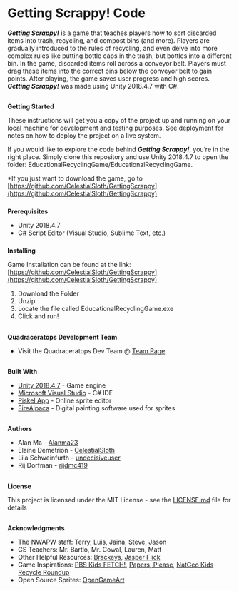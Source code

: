 # **Getting Scrappy! Code**

**_Getting Scrappy!_** is a game that teaches players how to sort discarded items into trash, recycling, and compost bins (and more). Players are gradually introduced to the rules of recycling, and even delve into more complex rules like putting bottle caps in the trash, but bottles into a different bin. In the game, discarded items roll across a conveyor belt. Players must drag these items into the correct bins below the conveyor belt to gain points. After playing, the game saves user progress and high scores. **_Getting Scrappy!_** was made using Unity 2018.4.7 with C#.


## 
**Getting Started**

These instructions will get you a copy of the project up and running on your local machine for development and testing purposes. See deployment for notes on how to deploy the project on a live system.

If you would like to explore the code behind **_Getting Scrappy!_**, you’re in the right place. Simply clone this repository and use Unity 2018.4.7 to open the folder: EducationalRecyclingGame/EducationalRecyclingGame.

*If you just want to download the game, go to [https://github.com/CelestialSloth/GettingScrappy](https://github.com/CelestialSloth/GettingScrappy)


### 
**Prerequisites**



*   Unity 2018.4.7
*   C# Script Editor (Visual Studio, Sublime Text, etc.)

### 
**Installing**


Game Installation can be found at the link: [https://github.com/CelestialSloth/GettingScrappy](https://github.com/CelestialSloth/GettingScrappy)



1. Download the Folder
2. Unzip
3. Locate the file called EducationalRecyclingGame.exe
4. Click and run!
##
**Quadraceratops Development Team**
*    Visit the Quadraceratops Dev Team @ [Team Page](https://rijdmc419.github.io/GettingScrappy/)
## 
**Built With**

*   [Unity 2018.4.7](https://unity3d.com/get-unity/download/archive) - Game engine
*   [Microsoft Visual Studio](https://visualstudio.microsoft.com/downloads/) - C# IDE
*   [Piskel App](https://www.piskelapp.com/) - Online sprite editor
*   [FireAlpaca](https://firealpaca.com/) - Digital painting software used for sprites

## 
**Authors**
*   Alan Ma - [Alanma23](https://github.com/alanma23)
*   Elaine Demetrion - [CelestialSloth](https://github.com/CelestialSloth)
*   Lila Schweinfurth - [undecisiveuser](https://github.com/indecisiveuser)
*   Rij Dorfman - [rijdmc419](https://github.com/rijdmc419)

## 
**License**


This project is licensed under the MIT License - see the [LICENSE.md](https://github.com/rijdmc419/EducationalRecyclingGame/blob/master/LICENSE.md) file for details


## 
**Acknowledgments**



*   The NWAPW staff: Terry, Luis, Jaina, Steve, Jason
*   CS Teachers: Mr. Bartlo, Mr. Cowal, Lauren, Matt
*   Other Helpful Resources: [Brackeys](https://www.youtube.com/channel/UCYbK_tjZ2OrIZFBvU6CCMiA), [Jasper Flick](https://catlikecoding.com/jasper-flick/)
*   Game Inspirations: [PBS Kids FETCH!](https://pbskids.org/fetch/games/water/game.html), [Papers, Please](https://store.steampowered.com/app/239030/Papers_Please/), [NatGeo Kids Recycle Roundup](https://kids.nationalgeographic.com/games/action-and-adventure/recycle-roundup-new/)
*   Open Source Sprites: [OpenGameArt](https://opengameart.org/content/recycle-items-set)
